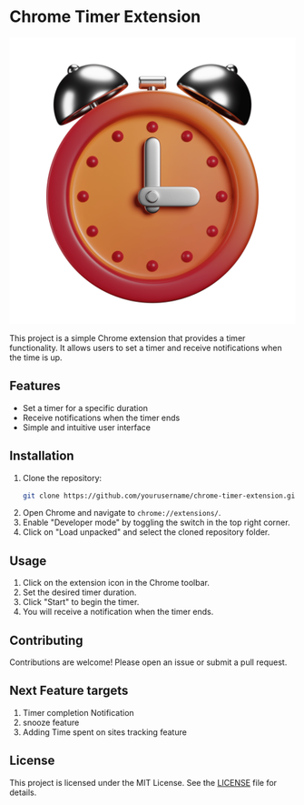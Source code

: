 # Chrome Timer Extension

![alt text](public/icons/clock.png)

This project is a simple Chrome extension that provides a timer functionality. It allows users to set a timer and receive notifications when the time is up.

## Features

- Set a timer for a specific duration
- Receive notifications when the timer ends
- Simple and intuitive user interface

## Installation

1. Clone the repository:
    ```bash
    git clone https://github.com/yourusername/chrome-timer-extension.git
    ```
2. Open Chrome and navigate to `chrome://extensions/`.
3. Enable "Developer mode" by toggling the switch in the top right corner.
4. Click on "Load unpacked" and select the cloned repository folder.

## Usage

1. Click on the extension icon in the Chrome toolbar.
2. Set the desired timer duration.
3. Click "Start" to begin the timer.
4. You will receive a notification when the timer ends.

## Contributing

Contributions are welcome! Please open an issue or submit a pull request.

## Next Feature targets

1. Timer completion Notification
2. snooze feature
3. Adding Time spent on sites tracking feature

## License

This project is licensed under the MIT License. See the [LICENSE](LICENSE) file for details.